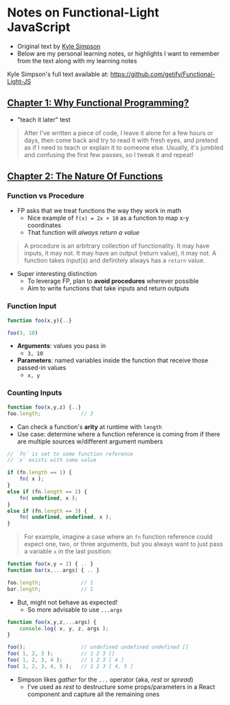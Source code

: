 # Notes on Functional-Light JavaScript

- Original text by [Kyle Simpson](https://github.com/getify)
- Below are my personal learning notes, or highlights I want to remember from the text along with my learning notes

Kyle Simpson's full text available at: https://github.com/getify/Functional-Light-JS


## [Chapter 1: Why Functional Programming?](https://github.com/getify/Functional-Light-JS/blob/master/manuscript/ch1.md/#chapter-1-why-functional-programming)


- "teach it later" test
> After I've written a piece of code, I leave it alone for a few hours or days, then come back and try to read it with fresh eyes, and pretend as if I need to teach or explain it to someone else. Usually, it's jumbled and confusing the first few passes, so I tweak it and repeat!

## [Chapter 2: The Nature Of Functions](https://github.com/getify/Functional-Light-JS/blob/master/manuscript/ch2.md/#chapter-2-the-nature-of-functions)

### Function vs Procedure

- FP asks that we treat functions the way they work in math
  - Nice example of `f(x) = 2x + 10` as a function to map x-y coordinates 
  - That function will _always return a value_ 

> A procedure is an arbitrary collection of functionality. It may have inputs, it may not. It may have an output (return value), it may not.
> A function takes input(s) and definitely always has a `return` value.
- Super interesting distinction
  - To leverage FP, plan to __avoid procedures__ wherever possible
  - Aim to write functions that take inputs and return outputs

### Function Input

```js 
function foo(x,y){..}

foo(3, 10)
```
- __Arguments__: values you pass in
  - `3, 10`  
- __Parameters__: named variables inside the function that receive those passed-in values
  - `x, y`


### Counting Inputs
  
```js
function foo(x,y,z) {..}
foo.length;             // 3
```

- Can check a function's __arity__ at runtime with `length`
 - Use case: determine where a function reference is coming from if there are multiple sources w/different argument numbers

```js
// `fn` is set to some function reference
// `x` exists with some value

if (fn.length == 1) {
    fn( x );
}
else if (fn.length == 2) {
    fn( undefined, x );
}
else if (fn.length == 3) {
    fn( undefined, undefined, x );
}
```

> For example, imagine a case where an `fn` function reference could expect one, two, or three arguments, but you always want to just pass a variable `x` in the last position:

```js
function foo(x,y = 2) { .. }
function bar(x,...args) { .. }

foo.length;             // 1
bar.length;             // 1
```
- But, might not behave as expected!
  - So more advisable to use `...args`

```js
function foo(x,y,z,...args) {
    console.log( x, y, z, args );
}

foo();                  // undefined undefined undefined []
foo( 1, 2, 3 );         // 1 2 3 []
foo( 1, 2, 3, 4 );      // 1 2 3 [ 4 ]
foo( 1, 2, 3, 4, 5 );   // 1 2 3 [ 4, 5 ]
```
- Simpson likes _gather_ for the `...` operator (aka, _rest_ or _spread_)
  - I've used as _rest_ to destructure some props/parameters in a React component and capture all the remaining ones